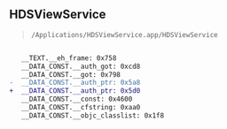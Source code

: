 ## HDSViewService

> `/Applications/HDSViewService.app/HDSViewService`

```diff

   __TEXT.__eh_frame: 0x758
   __DATA_CONST.__auth_got: 0xcd8
   __DATA_CONST.__got: 0x798
-  __DATA_CONST.__auth_ptr: 0x5a8
+  __DATA_CONST.__auth_ptr: 0x5d0
   __DATA_CONST.__const: 0x4600
   __DATA_CONST.__cfstring: 0xaa0
   __DATA_CONST.__objc_classlist: 0x1f8

```
